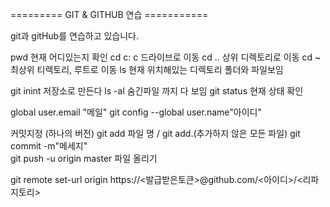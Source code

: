 ========= GIT & GITHUB 연습 ===========

git과 gitHub를 연습하고 있습니다.

pwd         현재 어디있는지 확인
cd c:       c 드라이브로 이동
cd ..       상위 디렉토리로 이동
cd ~        최상위 티렉토리, 루트로 이동
ls          현재 위치해있는 디렉토리 폴더와 파일보임


git inint   저장소로 만든다
ls -al      숨긴파일 까지 다 보임
git status  현재 상태 확인

global user.email "메일"
git config --global user.name"아이디"

커밋지정 (하나의 버전)
git add 파일 명 / git add.(추가하지 않은 모든 파일) 
git commit -m"메세지"    
git push -u origin master       파일 올리기

git remote set-url origin https://<발급받은토큰>@github.com/<아이디>/<리파지토리>
